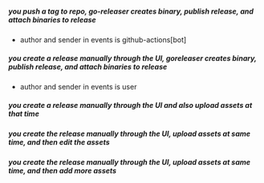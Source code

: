 ##### you push a tag to repo, go-releaser creates binary, publish release, and attach binaries to release
 - author and sender in events is github-actions[bot]

##### you create a release manually through the UI, goreleaser creates binary, publish release, and attach binaries to release
- author and sender in events is user

##### you create a release manually through the UI and also upload assets at that time
##### you create the release manually through the UI, upload assets at same time, and then edit the assets
##### you create the release manually through the UI, upload assets at same time, and then add more assets
